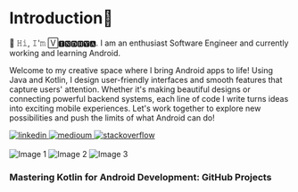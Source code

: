 <h1>Introduction👋</h1>

🚀 𝙷𝚒, 𝙸'𝚖 🅅🅸🅽🅳🅷🆈🅰. I am an enthusiast Software Engineer and currently working and learning Android.

Welcome to my creative space where I bring Android apps to life! Using Java and Kotlin, I design user-friendly interfaces and smooth features that capture users' attention. Whether it's making beautiful designs or connecting powerful backend systems, each line of code I write turns ideas into exciting mobile experiences. Let's work together to explore new possibilities and push the limits of what Android can do!



<div class="image-container">
    <a href="https://www.linkedin.com/in/vindhya-sharma-0a8a12b4/" target="_blank">
        <img src="https://camo.githubusercontent.com/d94940866c98cb4fca5783c4e8ac95776d2f52df6bbf3d5ab9e30d76836f30ae/68747470733a2f2f696d672e736869656c64732e696f2f62616467652f4c696e6b6564496e2d2532333030373742352e7376673f6c6f676f3d6c696e6b6564696e266c6f676f436f6c6f723d7768697465" alt="linkedin">
    </a>
    <a href="https://www.quora.com/profile/Vindhya-Sharma" target="_blank">
        <img src="https://camo.githubusercontent.com/1ffa337ac42b00eed7c4a0bc64348b84ceb17dafb0baa989e868bf752baa4f74/68747470733a2f2f696d672e736869656c64732e696f2f62616467652f4d656469756d2d3132313030453f6c6f676f3d6d656469756d266c6f676f436f6c6f723d7768697465" alt="medioum">
    </a>
    <a href="https://stackoverflow.com/users/8643955/vindhya-sharma" target="_blank">
        <img src="https://camo.githubusercontent.com/3922cfa36bd92ee7138e308a8b478c51bdc58907dcf7cec72f9c4276927122b5/68747470733a2f2f696d672e736869656c64732e696f2f62616467652f2d537461636b6f766572666c6f772d4645374131363f6c6f676f3d737461636b2d6f766572666c6f77266c6f676f436f6c6f723d7768697465" alt="stackoverflow">
    </a>
</div><br>

 <div class="image-container">
        <img src="https://camo.githubusercontent.com/17a83a0260862328b44a2b485b1ff2540efb03ecb3b4e6587eb7fdfbfe7fb01f/68747470733a2f2f7777772e766563746f726c6f676f2e7a6f6e652f6c6f676f732f616e64726f69642f616e64726f69642d617232312e737667" alt="Image 1">
        <img src="https://camo.githubusercontent.com/06b4e5bff59158170c7de80649579da23a0fdf97fb477775f829f012cd05ef22/68747470733a2f2f7777772e766563746f726c6f676f2e7a6f6e652f6c6f676f732f6a6176612f6a6176612d617232312e737667" alt="Image 2">
        <img src="https://camo.githubusercontent.com/12f639a263745c8d1c42cd6a997d18d59449f22de7c53148c1ada2af1bcd5c5d/68747470733a2f2f7777772e766563746f726c6f676f2e7a6f6e652f6c6f676f732f6b6f746c696e6c616e672f6b6f746c696e6c616e672d617232312e737667" alt="Image 3">
    </div>

### Mastering Kotlin for Android Development: GitHub Projects

